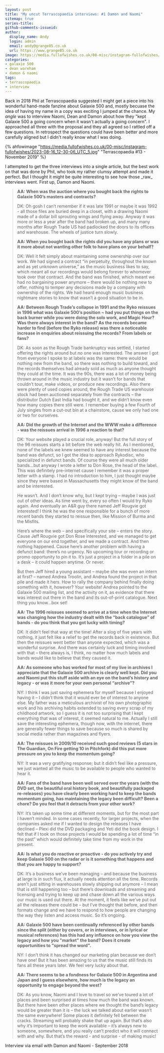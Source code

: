 ```yaml
---
layout: post
title: "My uncut Terrascopaedia interviews: #1 Damon and Naomi"
sitemap: true
series-title:
github-comments-issueid:
author:
  display_name: Andy
  login: admin
  email: andy@grange85.co.uk
  url: https://www.grange85.co.uk
image: https://media.fullofwishes.co.uk/00-misc/instagram-fullofwishes/2023-08-16_12-30-06_UTC_5.jpg
categories:
- galaxie 500
- dean wareham
- damon & naomi
tags:
- terrascopaedia
- interview
---
```

Back in 2018 Phil at Terrascopaedia suggested I might get a piece into his wonderful hand-made fanzine about Galaxie 500 and, mostly becuase the idea of having my name in a copy was exciting I jumped at the chance. My _angle_ was to interview Naomi, Dean and Damon about how they "kept Galaxie 500 a going concern when it wasn't actually a going concern". I approached all three with the proposal and they all agreed so I rattled off a few questions. In retrospect the questions could have been better and more carefully aligned but I didn't really know what I was doing.

{% ahfowimage "https://media.fullofwishes.co.uk/00-misc/instagram-fullofwishes/2023-08-16_12-30-06_UTC_5.jpg" "Terrascopaedia #13 - November 2019" %}
<p>
I attempted to get the three interviews into a single article, but the best work on that was done by Phil, who took my rather clumsy attempt and made it perfect. But I thought it might be quite interesting to see how those _raw_ interviews went. First up, Damon and Naomi.
</p>

<blockquote>
<p><strong>AA: When was the auction where you bought back the rights to Galaxie 500’s masters and contracts?</strong></p>

<p>
DK: Oh gosh I can’t remember if it was late 1991 or maybe it was 1992 - all those files are buried deep in a closet, with a drawing Naomi made of a dollar bill sprouting wings and flying away. Anyway it was more or less a year after the band had broken up, and many many months after Rough Trade US had padlocked the doors to its offices and warehouse. The wheels of justice turn slowly. 
</p>

<p><strong>AA: When you bought back the rights did you have any plans or was it more about not wanting other folk to have plans on your behalf?</strong></p>


<p>
DK: Well it felt simply about maintaining some ownership over our work. We had signed a contract “in perpetuity, throughout the known and as yet unknown universe,” as the music business likes to say, which meant all our recordings would belong forever to whomever took over that contract. And the band was finished, which meant we had no bargaining power anymore – there would be nothing new to offer, nothing to temper any decisions made by a company with ownership of the rights. We had heard enough music business nightmare stories to know that wasn’t a good situation to be in. 
</p>

<p><strong>AA: Between Rough Trade’s collapse in 1991 and the Ryko reissues in 1996 what was Galaxie 500’s position ~ had you put things on the back burner while you were doing the solo work, and Magic Hour? Was there always interest in the band? As the records became harder to find (before the Ryko release) was there a noticeable increase in enquiries about reissuing the records? From labels or fans?</strong></p>


<p>
DK: As soon as the Rough Trade bankruptcy was settled, I started offering the rights around but no one was interested. The answer I got from everyone I spoke to at labels was the same: there would be nothing new from the band, so there was nothing to build toward, and the records themselves had already sold as much as anyone thought they could at the time. It was the 90s, there was a lot of money being thrown around in the music industry but it wasn’t for bands that couldn’t tour, make videos, or produce new recordings. Also there were plenty of used copies around, the Rough Trade US warehouse stock had been auctioned separately from the contracts – the distributor Dutch East India had bought it, and we didn’t know even how many copies there still were. I remember buying a few Fourth of July singles from a cut-out bin at a chainstore, cause we only had one or two for ourselves. 
</p>

<p><strong>AA: Did the growth of the Internet and the WWW make a difference - was the reissues arrival in 1996 a reaction to that?</strong></p>


<p>
DK: Your website played a crucial role, anyway! But the full story of the 96 reissues starts a bit before the web really hit. As I mentioned, none of the labels we knew seemed to have any interest because the band was defunct, so I got the idea to approach Rykodisc, who specialized in defunct bands. Of course they were all much older bands…but anyway I wrote a letter to Don Rose, the head of the label. This was definitely pre-internet cause I remember it was a proper letter with a stamp. I had no introduction to him, I just thought maybe since they were based in Massachusetts they might know of the band and be interested. 
</p>

<p>
He wasn’t. And I don’t know why, but I kept trying – maybe I was just out of other ideas. As time went by, every so often I would try Ryko again. And eventually an A&R guy there named Jeff Rougvie got interested! I think he was the one responsible for a bunch of more recent bands they started to reissue then, like Mission of Burma and the Misfits.
</p>

<p>
Here’s where the web – and specifically your site – enters the story. Cause Jeff Rougvie got Don Rose interested, and we managed to get everyone on our end together, and we made a contract. And then nothing happened. Cause here’s another problem with having a defunct band: there’s no urgency. No upcoming tour or recording or promo opportunity to pin it to. It’s just a project in a folder in a pile on a desk – it could happen anytime. Or never. 
</p>

<p>
But then Jeff hired a young assistant – maybe she was even an intern at first? – named Andrea Troolin, and Andrea found the project in that pile and made it hers. How to rally the company behind finally doing something with it, however? Your website! Andrea pointed to the Galaxie 500 mailing list, and the activity on it, as evidence that there was interest out there in the band and its out-of-print catalogue. Next thing you know…box set!
</p>

<p><strong>AA: The 1996 reissues seemed to arrive at a time when the Internet was changing how the industry dealt with the “back catalogue” of bands - do you think that you got lucky with timing?</strong></p>


<p>
DK: It didn’t feel that way at the time! After a slog of five years with nothing, it just felt like a relief to get the records back in existence. But then the reissues went better than anyone expected, which was a wonderful surprise. And there was certainly luck and timing involved with that – there always is, I think, no matter how much labels and bands would like to believe that they caused it. 
</p>

<p><strong>AA: As someone who has worked for most of my live in archives I appreciate that the Galaxie 500 archive is clearly well kept. Did you and Naomi put this stuff aside with an eye on the band’s history and legacy - or was it more for your own personal “archive”?</strong></p>

<p>
NY: I think I was just saving ephemera for myself because I enjoyed having it – I didn’t think that it would ever be of interest to anyone else. My father was a meticulous archivist of his own photographic work and his archiving habits extended to saving every scrap of my childhood artwork, so I guess it is not too surprising that I kept everything that was of interest, it seemed natural to me. Actually I still save the interesting ephemera, though now, with the internet, there are generally fewer things to save because so much is shared by social media rather than magazines and flyers.
</p>

<p><strong>AA: The reissues in 2009/10 received such good reviews (5 stars in The Guardian, On Fire getting 10 in Pitchfork) did this put more pressure on you to keep the momentum going?</strong></p>


<p>
NY: It was a very gratifying response; but it didn’t feel like a pressure, we just wanted all the music to be available to people who wanted to hear it.
</p>

<p><strong>AA: Fans of the band have been well served over the years (with the DVD set, the beautiful oral history book, and beautifully packaged re-releases) you have clearly been working hard to keep the bands momentum going, has maintaining the legacy been difficult? Been a chore? Do you feel that it detracts from your other work?</strong></p>


<p>
NY: It’s taken up some time at different moments, but for the most part I haven’t minded. In some cases recently, for larger projects, when the companies asked me if I wanted to design the releases I have declined – Plexi did the DVD packaging and Yeti did the book design. I felt that if I took on those projects I would be spending a lot of time “in the past” which would definitely take time from my work in the present. 
</p>

<p><strong>AA: Is what you do reactive or proactive - do you actively try and keep Galaxie 500 on the radar or is it something that happens and that you are happy to support?</strong></p>


<p>
DK: It’s a business we’ve been managing – and because the business at large is in such flux, it actually needs attention all the time. Records aren’t just sitting in warehouses slowly shipping out anymore – I mean that is still happening too – but there’s downloads and streaming and licensing and trying to keep up and chase down all the various ways our music is used out there. At the moment, it feels like we’ve put out all the releases there could be – but I’ve thought that before, and then formats change and we have to respond to how people are changing the way they listen and access music. So it’s ongoing. 
</p>

<p><strong>AA: Galaxie 500 have been continually referenced by other bands since the split (either by covers, or in interviews, or in lyrical or musical references) has this had any influence on how you view the legacy and how you "market" the band? Does it create opportunities to "spread the word".</strong></p>


<p>
NY: I don’t think it has changed our marketing plan because we don’t have one! But it has been amazing to us that the music still finds its fans all these years later. We feel very lucky about that.
</p>


<p><strong>AA: There seems to be a fondness for Galaxie 500 in Argentina and Japan and I guess elsewhere, how much is the legacy an opportunity to engage beyond the west?</strong></p>


<p>
DK: As you know, Naomi and I love to travel so we’ve toured a lot of places and been surprised at times how much the band was known. But there have been other places where we thought the band’s legacy would be greater than it is – the luck we talked about earlier wasn’t the same everywhere! Some places it definitely fell between the cracks. Streaming will probably shake that up again. But that’s also why it’s important to keep the work available – it’s always new to someone, somewhere, and you really can’t predict who it will connect with and why. But that’s the reward - and surprise - of making music!
</p>


</blockquote>
<p class="caption">Interview via email with Damon and Naomi - September 2018</p>
